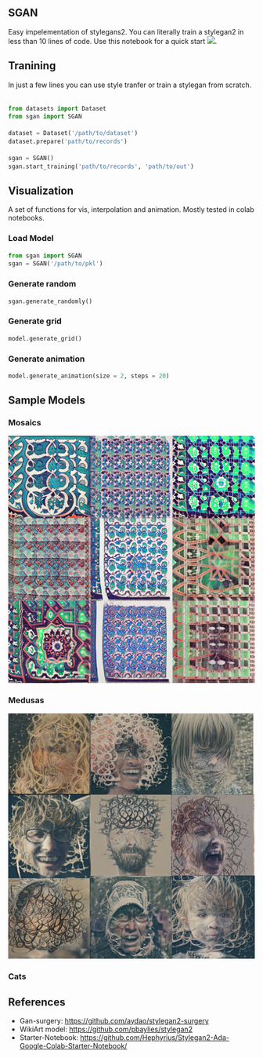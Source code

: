 ## SGAN
Easy impelementation of stylegans2. You can literally train a stylegan2 in less than 10 lines of code. Use this notebook for a quick start 
<a href="https://colab.research.google.com/github/zaidalyafeai/sgan/blob/master/demo.ipynb">
<img src="https://colab.research.google.com/assets/colab-badge.svg" width = '100px' ></a>.

## Tranining 
In just a few lines you can use style tranfer or train a stylegan from scratch. 

```python 

from datasets import Dataset
from sgan import SGAN

dataset = Dataset('/path/to/dataset')
dataset.prepare('path/to/records')

sgan = SGAN()
sgan.start_training('path/to/records', 'path/to/out')

```

## Visualization 
A set of functions for vis, interpolation and animation. Mostly tested in colab notebooks. 

### Load Model 
```python 
from sgan import SGAN
sgan = SGAN('/path/to/pkl')
```

### Generate random 
```python 
sgan.generate_randomly()
```

### Generate grid 
```python 
model.generate_grid()
```

### Generate animation 
```python
model.generate_animation(size = 2, steps = 20)
```

## Sample Models 

### Mosaics 
![alt text](mosaic.png)

### Medusas
![alt text](medusa.png)

### Cats 
<!-- ![alt text](cats.png) -->

## References 
- Gan-surgery: https://github.com/aydao/stylegan2-surgery
- WikiArt model: https://github.com/pbaylies/stylegan2 
- Starter-Notebook: https://github.com/Hephyrius/Stylegan2-Ada-Google-Colab-Starter-Notebook/